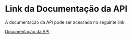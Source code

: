 # Link da Documentação da API

A documentação da API pode ser acessada no seguinte link:

[Documentação da API](https://documenter.getpostman.com/view/38441286/2sAYkDNgMD)
